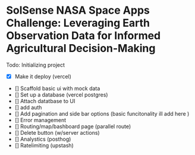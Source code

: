 # SolSense NASA Space Apps Challenge: Leveraging Earth Observation Data for Informed Agricultural Decision-Making 

Todo: Initializing project 
- [x] Make it deploy (vercel) 
- [] Scaffold basic ui with mock data 
- [] Set up a database (vercel postgres) 
- [] Attach datatbase to UI 
- [] add auth 
- [] Add pagination and side bar options (basic funcitonality ill add here ) 
- [] Error management 
- [] Routing/map/bashboard page (parallel route) 
- [] Delete button (w/server actions) 
- [] Analystics (posthog) 
- [] Ratelimiting (upstash)